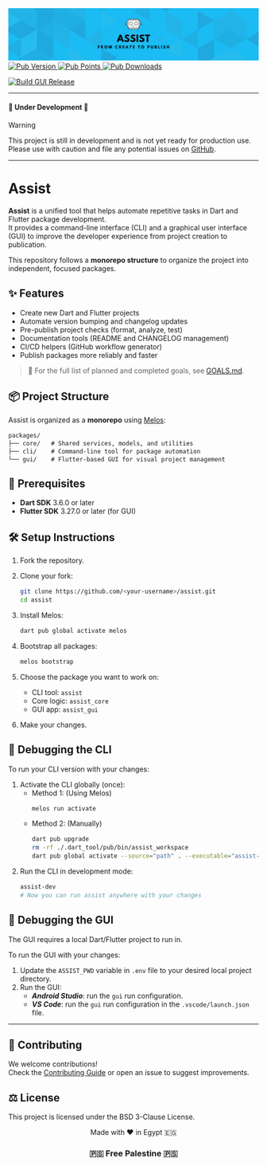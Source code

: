 <img src="assets/images/poster.png" alt="Poster"/>

<a href="https://pub.dev/packages/assist" target="_blank">
    <img src="https://img.shields.io/pub/v/assist.svg?label=Pub&labelColor=black&" alt="Pub Version"/>
    <img src="https://img.shields.io/pub/points/assist?label=Points&labelColor=black&color=229954" alt="Pub Points"/>
    <img src="https://img.shields.io/pub/dm/assist.svg?label=Downloads&labelColor=black&color=34495e" alt="Pub Downloads"/>
</a>

[![Build GUI Release](https://github.com/salah-rashad/assist/actions/workflows/build_gui_release.yml/badge.svg)](https://github.com/salah-rashad/assist/actions/workflows/build_gui_release.yml)

---

#### 🚧 Under Development 🚧

> [!WARNING]  
> This project is still in development and is not yet ready for production use.  
> Please use with caution and file any potential issues
> on [GitHub](https://github.com/salah-rashad/assist/issues).

---

# Assist

**Assist** is a unified tool that helps automate repetitive tasks in Dart and Flutter package
development.  
It provides a command-line interface (CLI) and a graphical user interface (GUI) to improve the
developer experience from project creation to publication.

This repository follows a **monorepo structure** to organize the project into independent, focused
packages.

## ✨ Features

- Create new Dart and Flutter projects
- Automate version bumping and changelog updates
- Pre-publish project checks (format, analyze, test)
- Documentation tools (README and CHANGELOG management)
- CI/CD helpers (GitHub workflow generator)
- Publish packages more reliably and faster

> 📄 For the full list of planned and completed goals, see [GOALS.md](./GOALS.md).

## 📦 Project Structure

Assist is organized as a **monorepo** using [Melos](https://melos.invertase.dev/):

```
packages/
├── core/   # Shared services, models, and utilities
├── cli/    # Command-line tool for package automation
└── gui/    # Flutter-based GUI for visual project management
```

## 🧰 Prerequisites

- **Dart SDK** 3.6.0 or later
- **Flutter SDK** 3.27.0 or later (for GUI)

## 🛠️ Setup Instructions

1. Fork the repository.

2. Clone your fork:
   ```bash
   git clone https://github.com/<your-username>/assist.git
   cd assist
   ```
3. Install Melos:
   ```bash
   dart pub global activate melos
   ```

4. Bootstrap all packages:
   ```bash
   melos bootstrap
   ```

5. Choose the package you want to work on:
   - CLI tool: `assist`
   - Core logic: `assist_core`
   - GUI app: `assist_gui`

6. Make your changes.

## 🐞 Debugging the CLI

To run your CLI version with your changes:

1. Activate the CLI globally (once):
   - Method 1: (Using Melos)
      ```bash
      melos run activate
      ```
   - Method 2: (Manually)
      ```bash
      dart pub upgrade
      rm -rf ./.dart_tool/pub/bin/assist_workspace
      dart pub global activate --source="path" . --executable="assist-dev" --overwrite
      ```
2. Run the CLI in development mode:
   ```bash
   assist-dev
   # Now you can run assist anywhere with your changes
   ```

## 🐞 Debugging the GUI

The GUI requires a local Dart/Flutter project to run in.

To run the GUI with your changes:

1. Update the `ASSIST_PWD` variable in `.env` file to your desired local project directory.
2. Run the GUI:
   - **_Android Studio_**: run  the `gui` run configuration.
   - **_VS Code_**: run the `gui` run configuration in the `.vscode/launch.json` file.

---

## 🤝 Contributing

We welcome contributions!  
Check the [Contributing Guide](CONTRIBUTING.md) or open an issue to suggest improvements.

## ⚖️ License

This project is licensed under the BSD 3-Clause License.


<div align="center">
  Made with ❤️ in Egypt 🇪🇬
  <br/>
  <h3>🇵🇸 Free Palestine 🇵🇸</h3>
</div>
